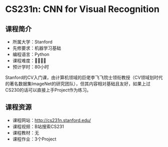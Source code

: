 # CS231n: CNN for Visual Recognition
## 课程简介
- 所属大学：Stanford
- 先修要求：机器学习基础
- 编程语言：Python
- 课程难度：🌟🌟🌟🌟
- 预计学时：80小时

Stanford的CV入门课，由计算机领域的巨佬李飞飞院士领衔教授（CV领域划时代的著名数据集ImageNet的研究团队），但其内容相对基础且友好，如果上过CS230的话可以直接上手Project作为练习。

## 课程资源
- 课程网站：http://cs231n.stanford.edu/
- 课程视频：B站搜索CS231
- 课程教材：无
- 课程作业：3个Project

